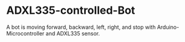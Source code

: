 # ADXL335-controlled-Bot
A bot is moving forward, backward, left, right, and stop with Arduino-Microcontroller  and ADXL335 sensor.
